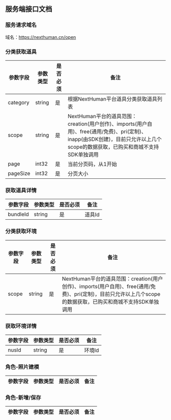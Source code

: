 ## 服务端接口文档

### <kbd>服务请求域名</kbd>

域名：https://nexthuman.cn/open

### 分类获取道具

| 参数字段 | 参数类型     | 是否必须    | 备注 |
|  ----   | ----  |----  |----  |
| category |string | 是| 根据NextHuman平台道具分类获取道具列表|
| scope |string | 是| NextHuman平台的道具范围：creation(用户创作)、imports(用户自用)、free(通用/免费)、pri(定制)、inapp(由SDK创建)，目前只允许以上几个scope的数据获取，已购买和商城不支持SDK单独调用|
| page |int32 | 是| 当前分页码，从1开始 |
| pageSize |int32 | 是| 分页大小 |


### 获取道具详情

| 参数字段 | 参数类型 | 是否必须 | 备注 |
|  ----   | ----  |----  |----  |
| bundleId | string | 是| 道具Id|

### 分类获取环境

| 参数字段 | 参数类型 | 是否必须 | 备注 |
|  ----   | ----  |----  |----  |
| scope | string | 是| NextHuman平台的道具范围：creation(用户创作)、imports(用户自用)、free(通用/免费)、pri(定制)，目前只允许以上几个scope的数据获取，已购买和商城不支持SDK单独调用|

### 获取环境详情

| 参数字段 | 参数类型 | 是否必须 | 备注 |
|  ----   | ----  |----  |----  |
| nusId |string | 是| 环境Id |

### 角色-照片建模

| 参数字段 | 参数类型 | 是否必须 | 备注 |
|  ----   | ----  |----  |----  |

### 角色-新增/保存
| 参数字段 | 参数类型 | 是否必须 | 备注 |
|  ----   | ----  |----  |----  |

